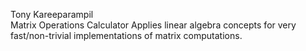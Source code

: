 Tony Kareeparampil  
Matrix Operations Calculator
Applies linear algebra concepts for very fast/non-trivial implementations of matrix computations.
